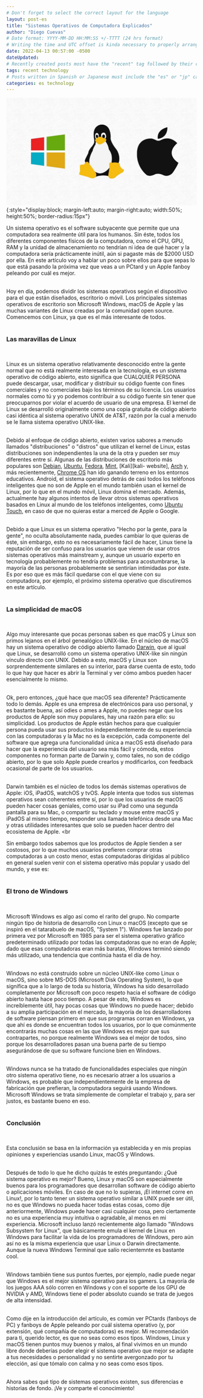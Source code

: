 ```yaml
---
# Don't forget to select the correct layout for the language
layout: post-es
title: "Sistemas Operativos de Computadora Explicados"
author: "Diego Cuevas"
# Date format: YYYY-MM-DD HH:MM:SS +/-TTTT (24 hrs format)
# Writing the time and UTC offset is kinda necessary to properly arrange the posts in their respective indexes
date: 2022-04-13 00:57:00 -0500
dateUpdated:
# Recently created posts most have the "recent" tag followed by their category in the "tags" variable. Remove "recent" after a while
tags: recent technology
# Posts written in Spanish or Japanese must include the "es" or "jp" category respectively AS THE FIRST one listed. Then write its normal category
categories: es technology
---
```


![Computer OSs](/assets/img/os-image.jpeg){:style="display:block; margin-left:auto; margin-right:auto; width:50%; height:50%; border-radius:15px"} <br>

Un sistema operativo es el software subyacente que permite que una computadora sea realmente útil para los humanos. Sin éste, todos los diferentes componentes físicos de la computadora, como el CPU, GPU, RAM y la unidad de almacenamiento no tendrían ni idea de qué hacer y la computadora sería prácticamente inútil, aún si pagaste más de $2000 USD por ella. En este artículo voy a hablar un poco sobre ellos para que sepas lo que está pasando la próxima vez que veas a un PCtard y un Apple fanboy peleando por cuál es mejor.
<br><br>

Hoy en día, podemos dividir los sistemas operativos según el dispositivo para el que están diseñados, escritorio o móvil. Los principales sistemas operativos de escritorio son Microsoft Windows, macOS de Apple y las muchas variantes de Linux creadas por la comunidad open source. Comencemos con Linux, ya que es el más interesante de todos.
<br><br>

### Las maravillas de Linux
<br>

Linux es un sistema operativo relativamente desconocido entre la gente normal que no está realmente interesada en la tecnología, es un sistema operativo de código abierto, esto significa que CUALQUIER PERSONA puede descargar, usar, modificar y distribuir su código fuente con fines comerciales y no comerciales bajo los términos de su licencia. Los usuarios normales como tú y yo podemos contribuir a su código fuente sin tener que preocuparnos por violar el acuerdo de usuario de una empresa. El kernel de Linux se desarrolló originalmente como una copia gratuita de código abierto casi idéntica al sistema operativo UNIX de AT&T, razón por la cual a menudo se le llama sistema operativo UNIX-like.
<br><br>

Debido al enfoque de código abierto, existen varios sabores a menudo llamados "distribuciones" o "distros" que utilizan el kernel de Linux, estas distribuciones son independientes la una de la otra y pueden ser muy diferentes entre sí. Algunas de las distribuciones de escritorio más populares son [Debian][debian-website], [Ubuntu][ubuntu-website], [Fedora][fedora-website], [Mint][mint-website], [Kali][kali- website], [Arch][arch-website] y, más recientemente, [Chrome OS][chromeOs-website] han ido ganando terreno en los entornos educativos. Android, el sistema operativo detrás de casi todos los teléfonos inteligentes que no son de Apple en el mundo también usan el kernel de Linux, por lo que en el mundo móvil, Linux domina el mercado. Además, actualmente hay algunos intentos de llevar otros sistemas operativos basados ​​en Linux al mundo de los teléfonos inteligentes, como [Ubuntu Touch][ubuntuTouch-website], en caso de que no quieras estar a merced de Apple o Google.
<br><br>

Debido a que Linux es un sistema operativo "Hecho por la gente, para la gente", no oculta absolutamente nada, puedes cambiar lo que quieras de éste, sin embargo, esto no es necesariamente fácil de hacer, Linux tiene la reputación de ser confuso para los usuarios que vienen de usar otros sistemas operativos más mainstream y, aunque un usuario experto en tecnología probablemente no tendría problemas para acostumbrarse, la mayoría de las personas probablemente se sentirían intimidadas por éste. Es por eso que es más fácil quedarse con el que viene con su computadora, por ejemplo, el próximo sistema operativo que discutiremos en este artículo.
<br><br>

### La simplicidad de macOS
<br>

Algo muy interesante que pocas personas saben es que macOS y Linux son primos lejanos en el árbol genealógico UNIX-like. En el núcleo de macOS hay un sistema operativo de código abierto llamado [Darwin][darwin-repository], que al igual que Linux, se desarrolló como un sistema operativo UNIX-like sin ningún vínculo directo con UNIX. Debido a esto, macOS y Linux son sorprendentemente similares en su interior, para darse cuenta de esto, todo lo que hay que hacer es abrir la Terminal y ver cómo ambos pueden hacer esencialmente lo mismo.
<br><br>

Ok, pero entonces, ¿qué hace que macOS sea diferente? Prácticamente todo lo demás. Apple es una empresa de electrónicos para uso personal, y es bastante buena, así odies o ames a Apple, no puedes negar que los productos de Apple son muy populares, hay una razón para ello: su simplicidad. Los productos de Apple están hechos para que cualquier persona pueda usar sus productos independientemente de su experiencia con las computadoras y la Mac no es la excepción, cada componente del software que agrega una funcionalidad única a macOS está diseñado para hacer que la experiencia del usuario sea más fácil y cómoda, estos componentes no forman parte de Darwin y, como tales, no son de código abierto, por lo que solo Apple puede crearlos y modificarlos, con feedback ocasional de parte de los usuarios.
<br><br>

Darwin también es el núcleo de todos los demás sistemas operativos de Apple: iOS, iPadOS, watchOS y tvOS. Apple intenta que todos sus sistemas operativos sean coherentes entre sí, por lo que los usuarios de macOS pueden hacer cosas geniales, como usar su iPad como una segunda pantalla para su Mac, o compartir su teclado y mouse entre macOS y iPadOS al mismo tiempo, responder una llamada telefónica desde una Mac y otras utilidades interesantes que solo se pueden hacer dentro del ecosistema de Apple.
<br<br>

Sin embargo todos sabemos que los productos de Apple tienden a ser costosos, por lo que muchos usuarios prefieren comprar otras computadoras a un costo menor, estas computadoras dirigidas al público en general suelen venir con el sistema operativo más popular y usado del mundo, y ese es:
<br><br>

### El trono de Windows
<br>

Microsoft Windows es algo así como el rarito del grupo. No comparte ningún tipo de historia de desarrollo con Linux o macOS (excepto que se inspiró en el tatarabuelo de macOS, "System 1"). Windows fue lanzado por primera vez por Microsoft en 1985 para ser el sistema operativo gráfico predeterminado utilizado por todas las computadoras que no eran de Apple; dado que esas computadoras eran más baratas, Windows terminó siendo más utilizado, una tendencia que continúa hasta el día de hoy.
<br><br>

Windows no está construido sobre un núcleo UNIX-like como Linux o macOS, sino sobre MS-DOS (Microsoft Disk Operating System), lo que significa que a lo largo de toda su historia, Windows ha sido desarrollado completamente por Microsoft con poco respeto hacia el software de código abierto hasta hace poco tiempo. A pesar de esto, Windows es increíblemente útil, hay pocas cosas que Windows no puede hacer; debido a su amplia participación en el mercado, la mayoría de los desarrolladores de software piensan primero en que sus programas corran en Windows, ya que ahí es donde se encuentran todos los usuarios, por lo que comúnmente encontrarás muchas cosas en las que Windows es mejor que sus contrapartes, no porque realmente Windows sea el mejor de todos, sino porque los desarrolladores pasan una buena parte de su tiempo asegurándose de que su software funcione bien en Windows.
<br><br>

Windows nunca se ha tratado de funcionalidades especiales que ningún otro sistema operativo tiene, no es necesario atraer a los usuarios a Windows, es probable que independientemente de la empresa de fabricación que prefieran, la computadora seguirá usando Windows. Microsoft Windows se trata simplemente de completar el trabajo y, para ser justos, es bastante bueno en eso.
<br><br>

### Conclusión
<br>

Esta conclusión se basa en la información ya establecida y en mis propias opiniones y experiencias usando Linux, macOS y Windows.
<br><br>

Después de todo lo que he dicho quizás te estés preguntando: ¿Qué sistema operativo es mejor? Bueno, Linux y macOS son especialmente buenos para los programadores que desarrollan software de código abierto o aplicaciones móviles. En caso de que no lo supieras, ¡El internet corre en Linux!, por lo tanto tener un sistema operativo similar a UNIX puede ser útil, no es que Windows no pueda hacer todas estas cosas, como dije anteriormente, Windows puede hacer casi cualquier cosa, pero ciertamente no es una experiencia muy intuitiva o agradable, al menos en mi experiencia. Microsoft incluso lanzó recientemente algo llamado "Windows Subsystem for Linux", que básicamente emula el kernel de Linux en Windows para facilitar la vida de los programadores de Windows, pero aún así no es la misma experiencia que usar Linux o Darwin directamente.  Aunque la nueva Windows Terminal que salío recientemnte es bastante cool.
<br><br>

Windows también tiene sus puntos fuertes, por ejemplo, nadie puede negar que Windows es el mejor sistema operativo para los gamers. La mayoría de los juegos AAA sólo corren en Windows y con el soporte de los GPU de NVIDIA y AMD, Windows tiene el poder absoluto cuando se trata de juegos de alta intensidad.
<br><br>

Como dije en la introducción del artículo, es común ver PCtards (fanboys de PC) y fanboys de Apple peleando por cuál sistema operativo (y, por extensión, qué compañía de computadoras) es mejor. Mi recomendación para ti, querido lector, es que no seas como esos tipos. Windows, Linux y macOS tienen puntos muy buenos y malos, al final vivimos en un mundo libre donde deberías poder elegir el sistema operativo que mejor se adapte a tus necesidades o personalidad y no sentirte avergonzado por tu elección, así que tómalo con calma y no seas como esos tipos.
<br><br>

Ahora sabes qué tipo de sistemas operativos existen, sus diferencias e historias de fondo. ¡Ve y comparte el conocimiento!
<br><br>

[debian-website]: https://www.debian.org
[ubuntu-website]: https://ubuntu.com
[fedora-website]: https://getfedora.org
[mint-website]: https://linuxmint.com
[kali-website]: https://www.kali.org
[arch-website]: https://archlinux.org
[chromeOs-website]: https://www.google.com/chromebook/chrome-os/
[ubuntuTouch-website]: https://ubuntu-touch.io
[darwin-repository]: https://github.com/apple/darwin-xnu

